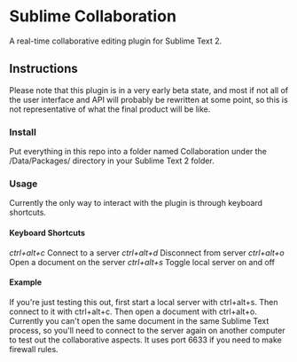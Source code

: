 Sublime Collaboration
=====================

A real-time collaborative editing plugin for Sublime Text 2.

Instructions
------------
Please note that this plugin is in a very early beta state, and most if not all of the user interface and API will probably be rewritten at some point, so this is not representative of what the final product will be like.

### Install
Put everything in this repo into a folder named Collaboration under the /Data/Packages/ directory in your Sublime Text 2 folder.

### Usage
Currently the only way to interact with the plugin is through keyboard shortcuts.

#### Keyboard Shortcuts
*ctrl+alt+c* Connect to a server
*ctrl+alt+d* Disconnect from server
*ctrl+alt+o* Open a document on the server
*ctrl+alt+s* Toggle local server on and off

#### Example
If you're just testing this out, first start a local server with ctrl+alt+s. Then connect to it with ctrl+alt+c. Then open a document with ctrl+alt+o. Currently you can't open the same document in the same Sublime Text process, so you'll need to connect to the server again on another computer to test out the collaborative aspects. It uses port 6633 if you need to make firewall rules.